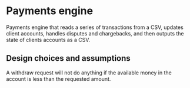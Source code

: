 # Payments engine

 Payments engine that reads a series of transactions
from a CSV, updates client accounts, handles disputes and chargebacks, and then outputs the
state of clients accounts as a CSV.

## Design choices and assumptions

A withdraw request will not do anything if the available money in the account is less than the requested amount.